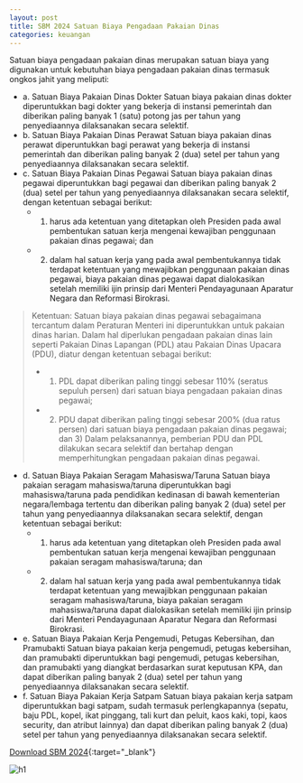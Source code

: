 ```yaml
---
layout: post
title: SBM 2024 Satuan Biaya Pengadaan Pakaian Dinas
categories: keuangan
---
```


Satuan biaya pengadaan pakaian dinas merupakan satuan biaya yang digunakan untuk kebutuhan biaya pengadaan pakaian dinas termasuk ongkos jahit yang meliputi:
- a. Satuan Biaya Pakaian Dinas Dokter
Satuan biaya pakaian dinas dokter diperuntukkan bagi dokter yang bekerja di instansi pemerintah dan diberikan paling banyak 1 (satu) potong jas per tahun yang penyediaannya dilaksanakan secara selektif.
- b. Satuan Biaya Pakaian Dinas Perawat
Satuan biaya pakaian dinas perawat diperuntukkan bagi perawat yang bekerja di instansi pemerintah dan diberikan paling banyak 2 (dua) setel per tahun yang penyediaannya dilaksanakan secara selektif.
- c. Satuan Biaya Pakaian Dinas Pegawai
Satuan biaya pakaian dinas pegawai diperuntukkan bagi pegawai dan diberikan paling banyak 2 (dua) setel per tahun yang penyediaannya dilaksanakan secara selektif, dengan ketentuan sebagai berikut:
   - 1) harus ada ketentuan yang ditetapkan oleh Presiden pada awal pembentukan satuan kerja mengenai kewajiban penggunaan pakaian dinas pegawai; dan
   - 2) dalam hal satuan kerja yang pada awal pembentukannya tidak terdapat ketentuan yang mewajibkan penggunaan pakaian dinas pegawai, biaya pakaian dinas pegawai dapat dialokasikan setelah memiliki ijin prinsip dari Menteri Pendayagunaan Aparatur Negara dan Reformasi Birokrasi.
> Ketentuan:
> Satuan biaya pakaian dinas pegawai sebagaimana tercantum dalam Peraturan Menteri ini diperuntukkan untuk pakaian dinas harian. Dalam hal diperlukan pengadaan pakaian dinas lain seperti Pakaian Dinas Lapangan (PDL) atau Pakaian Dinas Upacara (PDU), diatur dengan ketentuan sebagai berikut:
> - 1) PDL dapat diberikan paling tinggi sebesar 110% (seratus sepuluh persen) dari satuan biaya pengadaan pakaian dinas pegawai;
> - 2) PDU dapat diberikan paling tinggi sebesar 200% (dua ratus persen) dari satuan biaya pengadaan pakaian dinas pegawai; dan 3) Dalam pelaksanannya, pemberian PDU dan PDL dilakukan secara selektif dan bertahap dengan memperhitungkan pengadaan pakaian dinas pegawai.
- d. Satuan Biaya Pakaian Seragam Mahasiswa/Taruna
Satuan biaya pakaian seragam mahasiswa/taruna diperuntukkan bagi mahasiswa/taruna pada pendidikan kedinasan di bawah kementerian negara/lembaga tertentu dan diberikan paling banyak 2 (dua) setel per tahun yang penyediaannya dilaksanakan secara selektif, dengan ketentuan sebagai berikut:
   - 1) harus ada ketentuan yang ditetapkan oleh Presiden pada awal pembentukan satuan kerja mengenai kewajiban penggunaan pakaian seragam mahasiswa/taruna; dan
   - 2) dalam hal satuan kerja yang pada awal pembentukannya tidak terdapat ketentuan yang mewajibkan penggunaan pakaian seragam mahasiswa/taruna, biaya pakaian seragam mahasiswa/taruna dapat dialokasikan setelah memiliki ijin prinsip dari Menteri Pendayagunaan Aparatur Negara dan Reformasi Birokrasi.
- e. Satuan Biaya Pakaian Kerja Pengemudi, Petugas Kebersihan, dan Pramubakti
Satuan biaya pakaian kerja pengemudi, petugas kebersihan, dan pramubakti diperuntukkan bagi pengemudi, petugas kebersihan, dan pramubakti yang diangkat berdasarkan surat keputusan KPA, dan dapat diberikan paling banyak 2 (dua) setel per tahun yang penyediaannya dilaksanakan secara selektif.
- f. Satuan Biaya Pakaian Kerja Satpam
Satuan biaya pakaian kerja satpam diperuntukkan bagi satpam, sudah termasuk perlengkapannya (sepatu, baju PDL, kopel, ikat pinggang, tali kurt dan peluit, kaos kaki, topi, kaos security, dan atribut lainnya) dan dapat diberikan paling banyak 2 (dua) setel per tahun yang penyediaannya dilaksanakan secara selektif.


[Download SBM 2024](https://jdih.kemenkeu.go.id/download/8be2507a-7c39-480f-b271-88e74e59e272/2023pmkeuangan049.pdf){:target="_blank"}

![h1](https://blogger.googleusercontent.com/img/b/R29vZ2xl/AVvXsEhlIagZ9BYiRJX6XTPQza5FfHfgGr8KgonfErBuocOvIUTB50jrGaT3w_CMKmap5Z2UHF3lrE_MFTPhJmLtlqZUZOPdKsqA61T3sSIVh-mnAC272vWdJDRRavw_xkP4DfZD_eiWiRw3Ub9VDgdHUW-yJJaXr7rUolQWMorguZ0Qksk_yA/s1600/sbm_2024_1_Page_36.jpg)